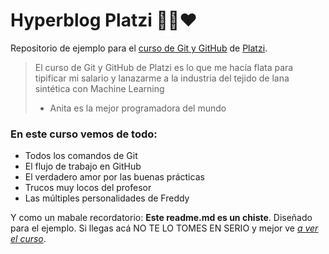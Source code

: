 # Hyperblog Platzi 💛💙❤️
Repositorio de ejemplo para el [curso de Git y GitHub](https://platzi.com/cursos/git-github/) de [Platzi](https://platzi.com/home).
> El curso de Git y GitHub de Platzi es lo que me hacía flata para tipificar mi salario y lanazarme a la industria del tejido de lana sintética con Machine Learning
> - Anita es la mejor programadora del mundo

### En este curso vemos de todo:
* Todos los comandos de Git
* El flujo de trabajo en GitHub
* El verdadero amor por las buenas prácticas
* Trucos muy locos del profesor
* Las múltiples personalidades de Freddy

Y como un mabale recordatorio: **Este readme.md es un chiste**. Diseñado para el ejemplo. Si llegas acá NO TE LO TOMES EN SERIO y mejor ve [*a ver el curso*](https://platzi.com/cursos/git-github/).